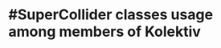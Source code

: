 #SuperCollider classes usage among members of Kolektiv
=======================================================
